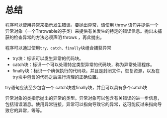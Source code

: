 # 总结

程序可以使用异常来指示发生错误。要抛出异常，请使用 throw 语句并提供一个异常对象（一个Throwable的子类）来提供有关发生的特定的错误信息。抛出未捕获的检查异常的方法必须声明 throws ，再此抛出。

程序可以通过使用`try、catch、finally`块组合捕获异常
* try块：标识可以发生异常的代码块。
* catch块：标识一个可以处理特定类型异常的代码块，称为异常处理程序。
* finally块：标识一个确保执行的代码块，并且是封闭文件，恢复资源，以及在try块中包含的代码之后进行清理的正确位置。

try语句应该至少包含一个 catch块或finally块，并且可以具有多个catch块

异常对象的类指示抛出的异常的类型。异常对象可以包含有关错误的进一步信息，包括错误消息。使用异常链接，异常可以指向导致它的异常，这可能反过来指向导致它的异常，等等。

